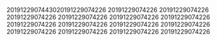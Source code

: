 2019122907443020191229074226
20191229074226
20191229074226
20191229074226
20191229074226
20191229074226
20191229074226
20191229074226
20191229074226
20191229074226
20191229074226
20191229074226
20191229074226
20191229074226
20191229074226
